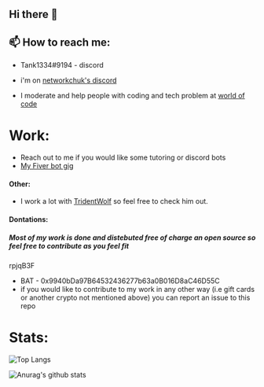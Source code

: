 ## Hi there 👋

## 📫 How to reach me: 
  * Tank1334#9194 - discord
  
  * i\'m on [networkchuk\'s discord](https://discord.gg/networkchuck) 
  
  * I moderate and help people with coding and tech problem at [world of code](https://discord.gg/coding)



# Work:
* Reach out to me if you would like some tutoring or discord bots
* [My Fiver bot gig](https://www.fiverr.com/eldartank/make-you-a-discord-bot-using-python)

#### Other:
* I work a lot with [TridentWolf](https://github.com/TridentWolfDev) so feel free to check him out.
#### Dontations:
##### Most of my work is done and distebuted free of charge an open source so feel free to contribute as you feel fit
rpjqB3F
* BAT - 0x9940bDa97B64532436277b63a0B016D8aC46D55C
* if you would like to contribute to my work in any other way (i.e gift cards or another crypto not mentioned above) you can report an issue to this repo

# Stats:
![Top Langs](https://github-readme-stats.vercel.app/api/top-langs/?username=Tank1334)

![Anurag's github stats](https://github-readme-stats.vercel.app/api?username=Tank1334)
